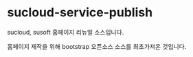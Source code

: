 # sucloud-service-publish
sucloud, susoft 홈페이지 리뉴얼 소스입니다.

홈페이지 제작을 위해 bootstrap 오픈소스 소스를 최초가져온 것입니다. 
